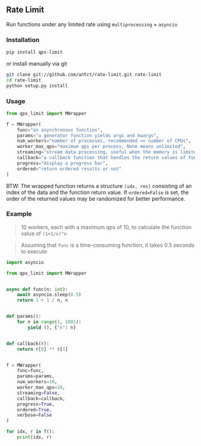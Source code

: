 ## Rate Limit

Run functions under any limited rate using `multiprocessing` + `asyncio`

### Installation

```bash
pip install qps-limit
```

or install manually via git

```bash
git clone git://github.com/antct/rate-limit.git rate-limit
cd rate-limit
python setup.py install
```

### Usage

```python
from qps_limit import MWrapper

f = MWrapper(
    func="an asynchronous function",
    params="a generator function yields args and kwargs",
    num_workers="number of processes, recommended <= number of CPUs",
    worker_max_qps="maximum qps per process, None means unlimited",
    streaming="stream data processing, useful when the memory is limited",
    callback="a callback function that handles the return values of func",
    progress="display a progress bar",
    ordered="return ordered results or not"
)
```

BTW: The wrapped function returns a structure `(idx, res)` consisting of an index of the data and the function return value. If `ordered=False` is set, the order of the returned values may be randomized for better performance.

### Example

> 10 workers, each with a maximum qps of 10, to calculate the function value of `(1+1/n)^n`

> Assuming that `func` is a time-consuming function, it takes 0.5 seconds to execute

```python
import asyncio

from qps_limit import MWrapper


async def func(n: int):
    await asyncio.sleep(0.5)
    return 1 + 1 / n, n


def params():
    for n in range(1, 1001):
        yield (), {"n": n}


def callback(r):
    return r[0] ** r[1]


f = MWrapper(
    func=func,
    params=params,
    num_workers=10,
    worker_max_qps=10,
    streaming=False,
    callback=callback,
    progress=True,
    ordered=True,
    verbose=False
)

for idx, r in f():
    print(idx, r)
```
